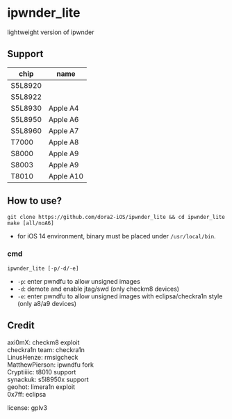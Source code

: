 # ipwnder_lite  
lightweight version of ipwnder  


## Support  
| chip | name |
|---------|----------|
| S5L8920 |  |
| S5L8922 |  |
| S5L8930 | Apple A4 |
| S5L8950 | Apple A6 |
| S5L8960 | Apple A7 |
| T7000 | Apple A8 |
| S8000 | Apple A9 |
| S8003 | Apple A9 |
| T8010 | Apple A10 |


## How to use?
```
git clone https://github.com/dora2-iOS/ipwnder_lite && cd ipwnder_lite
make [all/noA6]
```
- for iOS 14 environment, binary must be placed under `/usr/local/bin`.  

### cmd
```
ipwnder_lite [-p/-d/-e]  
```
- `-p`: enter pwndfu to allow unsigned images  
- `-d`: demote and enable jtag/swd (only checkm8 devices)  
- `-e`: enter pwndfu to allow unsigned images with eclipsa/checkra1n style (only a8/a9 devices)  


## Credit  
axi0mX: checkm8 exploit  
checkra1n team: checkra1n  
LinusHenze: rmsigcheck  
MatthewPierson: ipwndfu fork  
Cryptiiiic: t8010 support  
synackuk: s5l8950x support  
geohot: limera1n exploit  
0x7ff: eclipsa  

license: gplv3  
